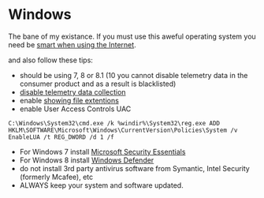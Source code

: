 # Windows
The bane of my existance.  If you must use this aweful operating system you need be [smart when using the Internet]().

and also follow these tips:
 * should be using 7, 8 or 8.1 (10 you cannot disable telemetry data in the consumer product and as a result is blacklisted)
 * [disable telemetry data collection](http://superuser.com/questions/972501/how-to-stop-microsoft-from-gathering-telemetry-data-from-windows-7-8-and-8-1)
 * enable [showing file extentions](https://www.howtohaven.com/system/show-file-extensions-in-windows-explorer.shtml)
 * enable User Access Controls UAC
 
 ```C:\Windows\System32\cmd.exe /k %windir%\System32\reg.exe ADD HKLM\SOFTWARE\Microsoft\Windows\CurrentVersion\Policies\System /v EnableLUA /t REG_DWORD /d 1 /f```
 * For Windows 7 install [Microsoft Security Essentials](http://www.microsoft.com/security/pc-security/mse.aspx)
 * For Windows 8 install [Windows Defender](http://www.microsoft.com/security/pc-security/windows8.aspx#antivirus)
 * do not install 3rd party antivirus software from Symantic, Intel Security (formerly Mcafee), etc
 * ALWAYS keep your system and software updated.
